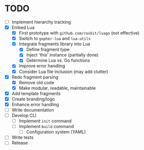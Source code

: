 # TODO

- [ ] Implement hierarchy tracking
- [x] Embed Lua
  - [x] First prototype with `github.com/rosbit/luago` (not effective)
  - [x] Switch to `gopher-lua` and `lua-utils`
  - [x] Integrate fragments library into Lua
    - [x] Define fragment type
    - [x] Inject 'this' instance (partially done)
    - [x] Determine Lua vs. Go functions
  - [x] Improve error handling
  - [x] Consider Lua file inclusion (may add clutter)
- [x] Redo fragment parsing
  - [x] Remove old code
  - [x] Make modular, readable, maintainable
- [x] Add template fragments
- [x] Create branding/logo
- [x] Enhance error handling
- [ ] Write documentation
- [ ] Develop CLI
  - [ ] Implement `init` command
  - [ ] Implement `build` command
    - [ ] Configuration system (YAML)
- [ ] Write tests
- [ ] Release